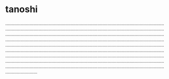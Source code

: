 # tanoshi

.....................................................................................................................................................................................................................................................................................................................................................................................................................................................................................................................................................................................................................................................................................................................................................................................................................................................................................................................................................................................................................................................................................................................................................................................